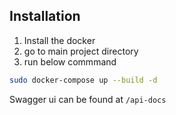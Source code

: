 ## Installation

1. Install the docker
2. go to main project directory
3. run below commmand
```sh
sudo docker-compose up --build -d
```

Swagger ui can be found at `/api-docs`
